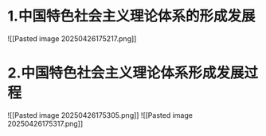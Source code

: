 # 1.中国特色社会主义理论体系的形成发展
![[Pasted image 20250426175217.png]]
# 2.中国特色社会主义理论体系形成发展过程
![[Pasted image 20250426175305.png]]
![[Pasted image 20250426175317.png]]


